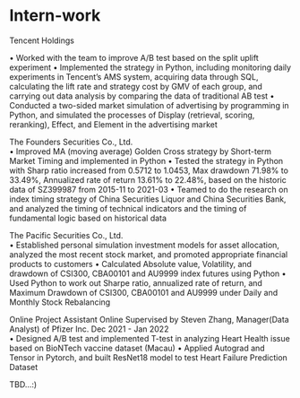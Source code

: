 # Intern-work

Tencent Holdings 

•	Worked with the team to improve A/B test based on the split uplift experiment
•	Implemented the strategy in Python, including monitoring daily experiments in Tencent’s AMS system, acquiring data through SQL, calculating the lift rate and strategy cost by GMV of each group, and carrying out data analysis by comparing the data of traditional AB test
•	Conducted a two-sided market simulation of advertising by programming in Python, and simulated the processes of Display (retrieval, scoring, reranking), Effect, and Element in the advertising market

The Founders Securities Co., Ltd.                                                                                                                                                                              
•	Improved MA (moving average) Golden Cross strategy by Short-term Market Timing and implemented in Python
•	Tested the strategy in Python with Sharp ratio increased from 0.5712 to 1.0453, Max drawdown 71.98% to 33.49%, Annualized rate of return 13.61% to 22.48%, based on the historic data of SZ399987 from 2015-11 to 2021-03
•	Teamed to do the research on index timing strategy of China Securities Liquor and China Securities Bank, and analyzed the timing of technical indicators and the timing of fundamental logic based on historical data

The Pacific Securities Co., Ltd.                                                                                                                                             
•	Established personal simulation investment models for asset allocation, analyzed the most recent stock market, and promoted appropriate financial products to customers
•	Calculated Absolute value, Volatility, and drawdown of CSI300, CBA00101 and AU9999 index futures using Python
•	Used Python to work out Sharpe ratio, annualized rate of return, and Maximum Drawdown of CSI300, CBA00101 and AU9999 under Daily and Monthly Stock Rebalancing  

Online Project Assistant                                                                        Online 
Supervised by Steven Zhang, Manager(Data Analyst) of Pfizer Inc.                            Dec 2021 - Jan 2022                                                                  
•	Designed A/B test and implemented T-test in analyzing Heart Health issue based on BioNTech vaccine dataset (Macau)
•	Applied Autograd and Tensor in Pytorch, and built ResNet18 model to test Heart Failure Prediction Dataset 

TBD...:)



